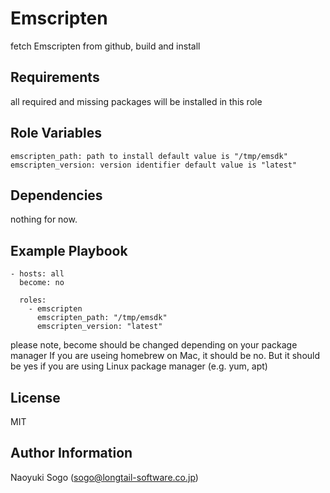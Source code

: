 Emscripten
=========

fetch Emscripten from github, build and install

Requirements
------------

all required and missing packages will be installed in this role

Role Variables
--------------

```
emscripten_path: path to install default value is "/tmp/emsdk"
emscripten_version: version identifier default value is "latest"
```

Dependencies
------------

nothing for now.

Example Playbook
----------------

```
- hosts: all
  become: no

  roles:
    - emscripten
      emscripten_path: "/tmp/emsdk"
      emscripten_version: "latest"
```

please note, become should be changed depending on your package manager
If you are useing homebrew on Mac, it should be no. But it should be yes if you are using Linux package manager (e.g. yum, apt)

License
-------

MIT

Author Information
------------------

Naoyuki Sogo (sogo@longtail-software.co.jp)
